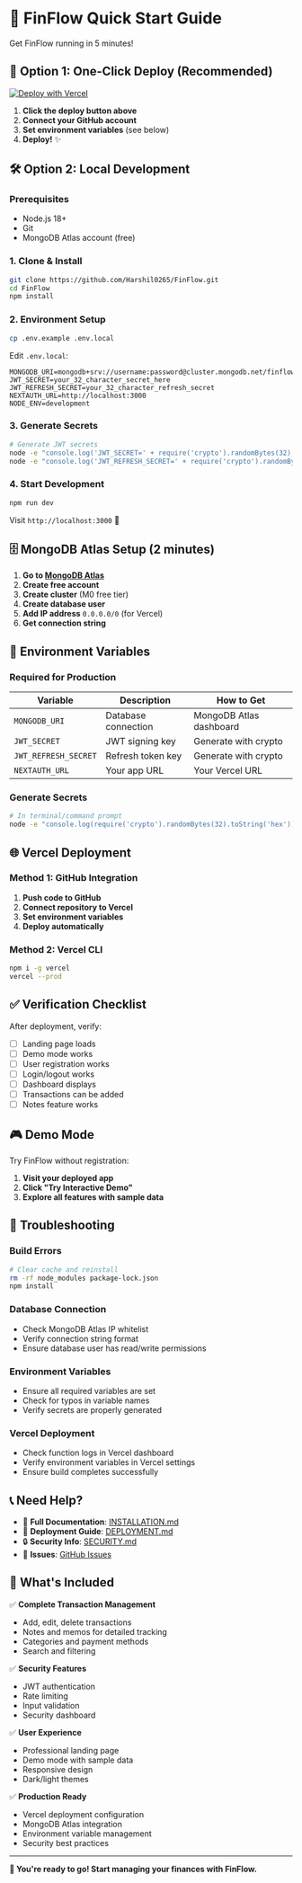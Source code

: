 # 🚀 FinFlow Quick Start Guide

Get FinFlow running in 5 minutes!

## 🎯 Option 1: One-Click Deploy (Recommended)

[![Deploy with Vercel](https://vercel.com/button)](https://vercel.com/new/clone?repository-url=https://github.com/Harshil0265/FinFlow&env=MONGODB_URI,JWT_SECRET,JWT_REFRESH_SECRET,NEXTAUTH_URL)

1. **Click the deploy button above**
2. **Connect your GitHub account**
3. **Set environment variables** (see below)
4. **Deploy!** ✨

## 🛠️ Option 2: Local Development

### Prerequisites
- Node.js 18+
- Git
- MongoDB Atlas account (free)

### 1. Clone & Install
```bash
git clone https://github.com/Harshil0265/FinFlow.git
cd FinFlow
npm install
```

### 2. Environment Setup
```bash
cp .env.example .env.local
```

Edit `.env.local`:
```env
MONGODB_URI=mongodb+srv://username:password@cluster.mongodb.net/finflow
JWT_SECRET=your_32_character_secret_here
JWT_REFRESH_SECRET=your_32_character_refresh_secret
NEXTAUTH_URL=http://localhost:3000
NODE_ENV=development
```

### 3. Generate Secrets
```bash
# Generate JWT secrets
node -e "console.log('JWT_SECRET=' + require('crypto').randomBytes(32).toString('hex'))"
node -e "console.log('JWT_REFRESH_SECRET=' + require('crypto').randomBytes(32).toString('hex'))"
```

### 4. Start Development
```bash
npm run dev
```

Visit `http://localhost:3000` 🎉

## 🗄️ MongoDB Atlas Setup (2 minutes)

1. **Go to [MongoDB Atlas](https://www.mongodb.com/atlas)**
2. **Create free account**
3. **Create cluster** (M0 free tier)
4. **Create database user**
5. **Add IP address** `0.0.0.0/0` (for Vercel)
6. **Get connection string**

## 🔑 Environment Variables

### Required for Production

| Variable | Description | How to Get |
|----------|-------------|------------|
| `MONGODB_URI` | Database connection | MongoDB Atlas dashboard |
| `JWT_SECRET` | JWT signing key | Generate with crypto |
| `JWT_REFRESH_SECRET` | Refresh token key | Generate with crypto |
| `NEXTAUTH_URL` | Your app URL | Your Vercel URL |

### Generate Secrets
```bash
# In terminal/command prompt
node -e "console.log(require('crypto').randomBytes(32).toString('hex'))"
```

## 🌐 Vercel Deployment

### Method 1: GitHub Integration
1. **Push code to GitHub**
2. **Connect repository to Vercel**
3. **Set environment variables**
4. **Deploy automatically**

### Method 2: Vercel CLI
```bash
npm i -g vercel
vercel --prod
```

## ✅ Verification Checklist

After deployment, verify:
- [ ] Landing page loads
- [ ] Demo mode works
- [ ] User registration works
- [ ] Login/logout works
- [ ] Dashboard displays
- [ ] Transactions can be added
- [ ] Notes feature works

## 🎮 Demo Mode

Try FinFlow without registration:
1. **Visit your deployed app**
2. **Click "Try Interactive Demo"**
3. **Explore all features with sample data**

## 🔧 Troubleshooting

### Build Errors
```bash
# Clear cache and reinstall
rm -rf node_modules package-lock.json
npm install
```

### Database Connection
- Check MongoDB Atlas IP whitelist
- Verify connection string format
- Ensure database user has read/write permissions

### Environment Variables
- Ensure all required variables are set
- Check for typos in variable names
- Verify secrets are properly generated

### Vercel Deployment
- Check function logs in Vercel dashboard
- Verify environment variables in Vercel settings
- Ensure build completes successfully

## 📞 Need Help?

- 📖 **Full Documentation**: [INSTALLATION.md](./INSTALLATION.md)
- 🚀 **Deployment Guide**: [DEPLOYMENT.md](./DEPLOYMENT.md)
- 🔒 **Security Info**: [SECURITY.md](./SECURITY.md)
- 🐛 **Issues**: [GitHub Issues](https://github.com/Harshil0265/FinFlow/issues)

## 🎯 What's Included

✅ **Complete Transaction Management**
- Add, edit, delete transactions
- Notes and memos for detailed tracking
- Categories and payment methods
- Search and filtering

✅ **Security Features**
- JWT authentication
- Rate limiting
- Input validation
- Security dashboard

✅ **User Experience**
- Professional landing page
- Demo mode with sample data
- Responsive design
- Dark/light themes

✅ **Production Ready**
- Vercel deployment configuration
- MongoDB Atlas integration
- Environment variable management
- Security best practices

---

**🎉 You're ready to go! Start managing your finances with FinFlow.**